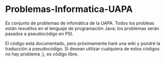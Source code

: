 # Problemas-Informatica-UAPA
Es conjunto de problemas de infomática de la UAPA. Todos los probleas están resueltos en el lenguaje de programación Java; los problemas
serán pasados a pseudocódigo en PSI.

El código está documentado, pero próximamente haré una wiki y pondré la traducción a pseudocódigo.
Si desean utilizar cualquiera de estos códigos no hay problema ;), es código libre.
